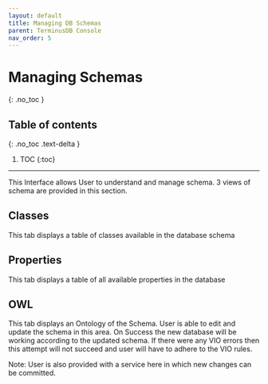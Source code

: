 ```yaml
---
layout: default
title: Managing DB Schemas
parent: TerminusDB Console
nav_order: 5
---
```


# Managing Schemas
{: .no_toc }

## Table of contents
{: .no_toc .text-delta }

1. TOC
{:toc}

---

This Interface allows User to understand and manage schema. 3 views of schema are provided in this section.

## Classes

This tab displays a table of classes available in the database schema

## Properties
This tab displays a table of all available properties in the database

## OWL

This tab displays an Ontology of the Schema. User is able to edit and update the schema in this area. On Success the new database will be working according to the updated schema. If there were any VIO errors then this attempt will not succeed and user will have to adhere to the VIO rules.

Note: User is also provided with a service here in which new changes can be committed.
